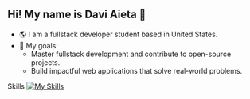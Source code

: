 ## Hi! My name is Davi Aieta 👋

- 🌎 I am a fullstack developer student based in United States.
- 🎯 My goals:
   - Master fullstack development and contribute to open-source projects.
   - Build impactful web applications that solve real-world problems.

Skills
[![My Skills](https://skillicons.dev/icons?i=js,ts,react,nextjs,tailwind,python,mysql)](https://skillicons.dev)
